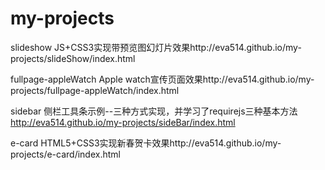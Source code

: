 # my-projects

slideshow
 JS+CSS3实现带预览图幻灯片效果http://eva514.github.io/my-projects/slideShow/index.html

fullpage-appleWatch
Apple watch宣传页面效果http://eva514.github.io/my-projects/fullpage-appleWatch/index.html

sidebar
  侧栏工具条示例--三种方式实现，并学习了requirejs三种基本方法
  http://eva514.github.io/my-projects/sideBar/index.html

e-card
  HTML5+CSS3实现新春贺卡效果http://eva514.github.io/my-projects/e-card/index.html